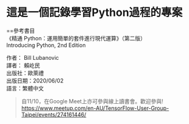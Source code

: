 # 這是一個記錄學習Python過程的專案

==參考書目  
《精通 Python：運用簡單的套件進行現代運算》（第二版）  
Introducing Python, 2nd Edition  
  
作者： Bill Lubanovic    
譯者： 賴屹民  
出版社：歐萊禮    
出版日期：2020/06/02  
語言：繁體中文  
  
>自11/10，在Google Meet上亦可參與線上讀書會。歡迎參與!  
https://www.meetup.com/en-AU/TensorFlow-User-Group-Taipei/events/274161446/
